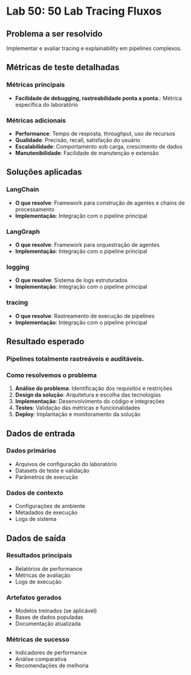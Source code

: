 # Lab 50: 50 Lab Tracing Fluxos

## Problema a ser resolvido

Implementar e avaliar tracing e explainability em pipelines complexos.

## Métricas de teste detalhadas

### Métricas principais
- **Facilidade de debugging, rastreabilidade ponta a ponta.**: Métrica específica do laboratório

### Métricas adicionais
- **Performance**: Tempo de resposta, throughput, uso de recursos
- **Qualidade**: Precisão, recall, satisfação do usuário
- **Escalabilidade**: Comportamento sob carga, crescimento de dados
- **Manutenibilidade**: Facilidade de manutenção e extensão

## Soluções aplicadas

### LangChain
- **O que resolve**: Framework para construção de agentes e chains de processamento
- **Implementação**: Integração com o pipeline principal

### LangGraph
- **O que resolve**: Framework para orquestração de agentes
- **Implementação**: Integração com o pipeline principal

### logging
- **O que resolve**: Sistema de logs estruturados
- **Implementação**: Integração com o pipeline principal

### tracing
- **O que resolve**: Rastreamento de execução de pipelines
- **Implementação**: Integração com o pipeline principal

## Resultado esperado

### Pipelines totalmente rastreáveis e auditáveis.

### Como resolvemos o problema
1. **Análise do problema**: Identificação dos requisitos e restrições
2. **Design da solução**: Arquitetura e escolha das tecnologias
3. **Implementação**: Desenvolvimento do código e integrações
4. **Testes**: Validação das métricas e funcionalidades
5. **Deploy**: Implantação e monitoramento da solução

## Dados de entrada

### Dados primários
- Arquivos de configuração do laboratório
- Datasets de teste e validação
- Parâmetros de execução

### Dados de contexto
- Configurações de ambiente
- Metadados de execução
- Logs de sistema

## Dados de saída

### Resultados principais
- Relatórios de performance
- Métricas de avaliação
- Logs de execução

### Artefatos gerados
- Modelos treinados (se aplicável)
- Bases de dados populadas
- Documentação atualizada

### Métricas de sucesso
- Indicadores de performance
- Análise comparativa
- Recomendações de melhoria
